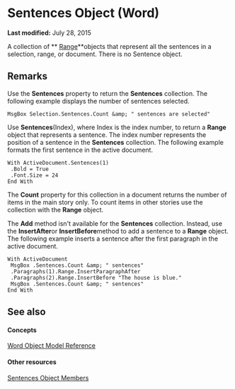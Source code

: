 
# Sentences Object (Word)

 **Last modified:** July 28, 2015

A collection of  ** [Range](15a7a1c4-5f3f-5b6e-60e9-29688de3f274.md)**objects that represent all the sentences in a selection, range, or document. There is no Sentence object.

## Remarks

Use the  **Sentences** property to return the **Sentences** collection. The following example displays the number of sentences selected.


```
MsgBox Selection.Sentences.Count &amp; " sentences are selected"
```

Use  **Sentences**(Index), where Index is the index number, to return a  **Range** object that represents a sentence. The index number represents the position of a sentence in the **Sentences** collection. The following example formats the first sentence in the active document.




```
With ActiveDocument.Sentences(1) 
 .Bold = True 
 .Font.Size = 24 
End With
```

The  **Count** property for this collection in a document returns the number of items in the main story only. To count items in other stories use the collection with the **Range** object.

The  **Add** method isn't available for the **Sentences** collection. Instead, use the **InsertAfter**or  **InsertBefore**method to add a sentence to a  **Range** object. The following example inserts a sentence after the first paragraph in the active document.




```
With ActiveDocument 
 MsgBox .Sentences.Count &amp; " sentences" 
 .Paragraphs(1).Range.InsertParagraphAfter 
 .Paragraphs(2).Range.InsertBefore "The house is blue." 
 MsgBox .Sentences.Count &amp; " sentences" 
End With
```


## See also


#### Concepts


 [Word Object Model Reference](be452561-b436-bb9b-6f94-3faa9a74a6fd.md)
#### Other resources


 [Sentences Object Members](a4668263-ff76-6f12-15f5-951d5db96431.md)
